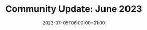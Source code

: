 ---
title: "Community Update: June 2023"
date: 2023-07-05T06:00:00+01:00
type: Communication
tags:
  - Project Status
cover: /img/posts/2023-summary/blog-banner-june.webp
authors:
  - name: Thulisile Sibanda
    photo: /img/avatars/thulieblack.webp
    link: https://www.linkedin.com/in/v-thulisile-sibanda/
    byline: AsyncAPI Community Manager
excerpt: 'Community Update for June'
featured: true
---